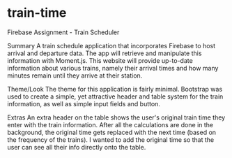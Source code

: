 # train-time

Firebase Assignment - Train Scheduler


Summary
A train schedule application that incorporates Firebase to host arrival and departure data. The app will retrieve and manipulate this information with Moment.js. This website will provide up-to-date information about various trains, namely their arrival times and how many minutes remain until they arrive at their station.

Theme/Look
The theme for this application is fairly minimal. Bootstrap was used to create a simple, yet attractive header and table system for the train information, as well as simple input fields and button.


Extras
An extra header on the table shows the user's original train time they enter with the train information. After all the calculations are done in the background, the original time gets replaced with the next time (based on the frequency of the trains). I wanted to add the original time so that the user can see all their info directly onto the table.
